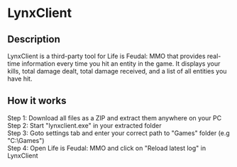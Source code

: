 # LynxClient
## Description
LynxClient is a third-party tool for Life is Feudal: MMO that provides real-time information every time you hit an entity in the game. It displays your kills, total damage dealt, total damage received, and a list of all entities you have hit.
## How it works
Step 1: Download all files as a ZIP and extract them anywhere on your PC <br />
Step 2: Start "lynxclient.exe" in your extracted folder <br />
Step 3: Goto settings tab and enter your correct path to "Games" folder (e.g "C:\Games") <br />
Step 4: Open Life is Feudal: MMO and click on "Reload latest log" in LynxClient <br />
